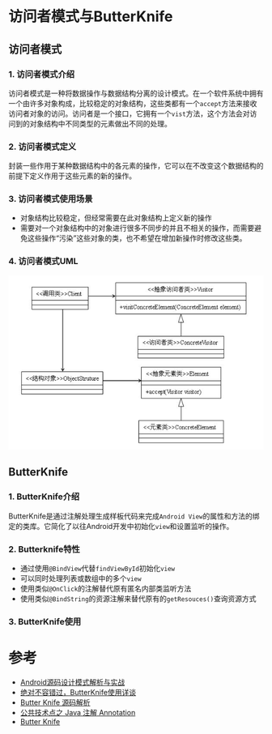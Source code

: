 # 访问者模式与ButterKnife

## 访问者模式

### 1. 访问者模式介绍

访问者模式是一种将数据操作与数据结构分离的设计模式。在一个软件系统中拥有一个由许多对象构成，比较稳定的对象结构，这些类都有一个`accept`方法来接收访问者对象的访问。访问者是一个接口，它拥有一个`vist`方法，这个方法会对访问到的对象结构中不同类型的元素做出不同的处理。

### 2. 访问者模式定义

封装一些作用于某种数据结构中的各元素的操作，它可以在不改变这个数据结构的前提下定义作用于这些元素的新的操作。

### 3. 访问者模式使用场景

* 对象结构比较稳定，但经常需要在此对象结构上定义新的操作
* 需要对一个对象结构中的对象进行很多不同步的并且不相关的操作，而需要避免这些操作“污染”这些对象的类，也不希望在增加新操作时修改这些类。

### 4. 访问者模式UML

![](../Image/1335165175_6219.jpg)

## ButterKnife

### 1. ButterKnife介绍

ButterKnife是通过注解处理生成样板代码来完成`Android View`的属性和方法的绑定的类库。它简化了以往Android开发中初始化`view`和设置监听的操作。

### 2. Butterknife特性

* 通过使用`@BindView`代替`findViewById`初始化`view`
* 可以同时处理列表或数组中的多个`view`
* 使用类似`@OnClick`的注解替代原有匿名内部类监听方法
* 使用类似`@BindString`的资源注解来替代原有的`getResouces()`查询资源方式

### 3. ButterKnife使用

# 参考

* [Android源码设计模式解析与实战](http://product.dangdang.com/23802445.html)
* [绝对不容错过，ButterKnife使用详谈](http://www.jianshu.com/p/b6fe647e368b)
* [Butter Knife 源码解析](http://mp.weixin.qq.com/s?__biz=MzA4MjU5NTY0NA==&mid=404147665&idx=1&sn=a16153b2a658db64ab80926cd3b76447&scene=2&srcid=0316ZcLDaO7NOqcReomltlmA&from=timeline&isappinstalled=0#wechat_redirect)
* [公共技术点之 Java 注解 Annotation](http://a.codekk.com/detail/Android/Trinea/%E5%85%AC%E5%85%B1%E6%8A%80%E6%9C%AF%E7%82%B9%E4%B9%8B%20Java%20%E6%B3%A8%E8%A7%A3%20Annotation)
* [Butter Knife](http://jakewharton.github.io/butterknife/)
